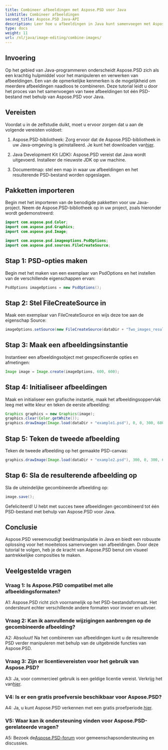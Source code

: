 ```yaml
---
title: Combineer afbeeldingen met Aspose.PSD voor Java
linktitle: Combineer afbeeldingen
second_title: Aspose.PSD Java-API
description: Leer hoe u afbeeldingen in Java kunt samenvoegen met Aspose.PSD. Volg onze stapsgewijze handleiding voor een naadloze beeldcombinatie.
type: docs
weight: 11
url: /nl/java/image-editing/combine-images/
---
```

## Invoering

Op het gebied van Java-programmeren onderscheidt Aspose.PSD zich als een krachtig hulpmiddel voor het manipuleren en verwerken van afbeeldingen. Een van de opmerkelijke kenmerken is de mogelijkheid om meerdere afbeeldingen naadloos te combineren. Deze tutorial leidt u door het proces van het samenvoegen van twee afbeeldingen tot één PSD-bestand met behulp van Aspose.PSD voor Java.

## Vereisten

Voordat u in de zelfstudie duikt, moet u ervoor zorgen dat u aan de volgende vereisten voldoet:

1.  Aspose.PSD-bibliotheek: Zorg ervoor dat de Aspose.PSD-bibliotheek in uw Java-omgeving is geïnstalleerd. Je kunt het downloaden van[hier](https://releases.aspose.com/psd/java/).

2. Java Development Kit (JDK): Aspose.PSD vereist dat Java wordt uitgevoerd. Installeer de nieuwste JDK op uw machine.

3. Documentmap: stel een map in waar uw afbeeldingen en het resulterende PSD-bestand worden opgeslagen.

## Pakketten importeren

Begin met het importeren van de benodigde pakketten voor uw Java-project. Neem de Aspose.PSD-bibliotheek op in uw project, zoals hieronder wordt gedemonstreerd:

```java
import com.aspose.psd.Color;
import com.aspose.psd.Graphics;
import com.aspose.psd.Image;

import com.aspose.psd.imageoptions.PsdOptions;
import com.aspose.psd.sources.FileCreateSource;
```

## Stap 1: PSD-opties maken

Begin met het maken van een exemplaar van PsdOptions en het instellen van de verschillende eigenschappen ervan:

```java
PsdOptions imageOptions = new PsdOptions();
```

## Stap 2: Stel FileCreateSource in

Maak een exemplaar van FileCreateSource en wijs deze toe aan de eigenschap Source:

```java
imageOptions.setSource(new FileCreateSource(dataDir + "Two_images_result_out.psd", false));
```

## Stap 3: Maak een afbeeldingsinstantie

Instantieer een afbeeldingsobject met gespecificeerde opties en afmetingen:

```java
Image image = Image.create(imageOptions, 600, 600);
```

## Stap 4: Initialiseer afbeeldingen

Maak en initialiseer een grafische instantie, maak het afbeeldingsoppervlak leeg met witte kleur en teken de eerste afbeelding:

```java
Graphics graphics = new Graphics(image);
graphics.clear(Color.getWhite());
graphics.drawImage(Image.load(dataDir + "example1.psd"), 0, 0, 300, 600);
```

## Stap 5: Teken de tweede afbeelding

Teken de tweede afbeelding op het gemaakte PSD-canvas:

```java
graphics.drawImage(Image.load(dataDir + "example2.psd"), 300, 0, 300, 600);
```

## Stap 6: Sla de resulterende afbeelding op

Sla de uiteindelijke gecombineerde afbeelding op:

```java
image.save();
```

Gefeliciteerd! U hebt met succes twee afbeeldingen gecombineerd tot één PSD-bestand met behulp van Aspose.PSD voor Java.

## Conclusie

Aspose.PSD vereenvoudigt beeldmanipulatie in Java en biedt een robuuste oplossing voor het moeiteloos samenvoegen van afbeeldingen. Door deze tutorial te volgen, heb je de kracht van Aspose.PSD benut om visueel aantrekkelijke composities te maken.

## Veelgestelde vragen

### Vraag 1: Is Aspose.PSD compatibel met alle afbeeldingsformaten?

A1: Aspose.PSD richt zich voornamelijk op het PSD-bestandsformaat. Het ondersteunt echter verschillende andere formaten voor invoer en uitvoer.

### Vraag 2: Kan ik aanvullende wijzigingen aanbrengen op de gecombineerde afbeelding?

A2: Absoluut! Na het combineren van afbeeldingen kunt u de resulterende PSD verder manipuleren met behulp van de uitgebreide functies van Aspose.PSD.

### Vraag 3: Zijn er licentievereisten voor het gebruik van Aspose.PSD?

 A3: Ja, voor commercieel gebruik is een geldige licentie vereist. Verkrijg het van[hier](https://purchase.aspose.com/buy).

### V4: Is er een gratis proefversie beschikbaar voor Aspose.PSD?

 A4: Ja, u kunt Aspose.PSD verkennen met een gratis proefperiode.[hier](https://releases.aspose.com/).

### V5: Waar kan ik ondersteuning vinden voor Aspose.PSD-gerelateerde vragen?

 A5: Bezoek de[Aspose.PSD-forum](https://forum.aspose.com/c/psd/34) voor gemeenschapsondersteuning en discussies.